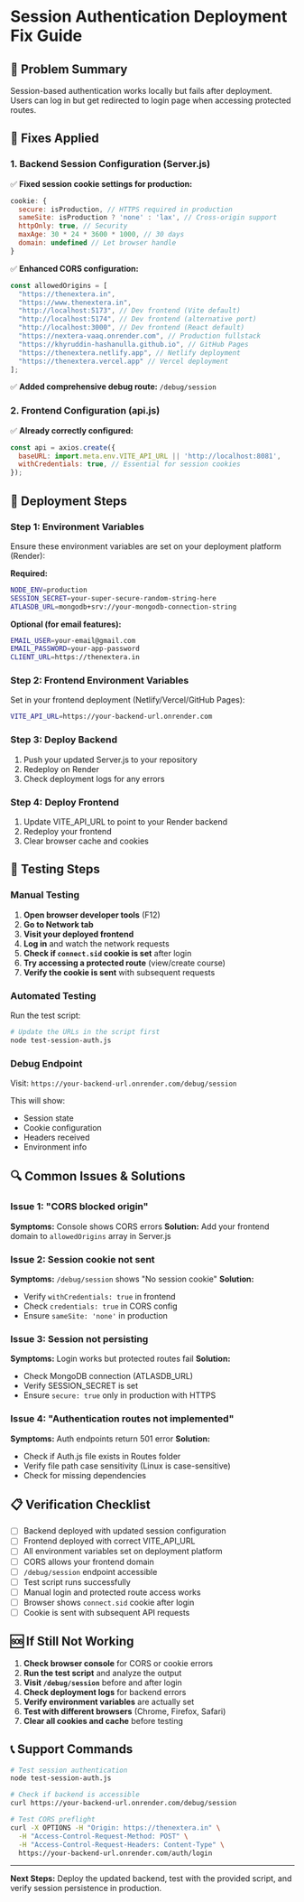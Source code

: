 # Session Authentication Deployment Fix Guide

## 🎯 Problem Summary
Session-based authentication works locally but fails after deployment. Users can log in but get redirected to login page when accessing protected routes.

## 🔧 Fixes Applied

### 1. Backend Session Configuration (Server.js)
✅ **Fixed session cookie settings for production:**
```javascript
cookie: {
  secure: isProduction, // HTTPS required in production
  sameSite: isProduction ? 'none' : 'lax', // Cross-origin support
  httpOnly: true, // Security
  maxAge: 30 * 24 * 3600 * 1000, // 30 days
  domain: undefined // Let browser handle
}
```

✅ **Enhanced CORS configuration:**
```javascript
const allowedOrigins = [
  "https://thenextera.in",
  "https://www.thenextera.in",
  "http://localhost:5173", // Dev frontend (Vite default)
  "http://localhost:5174", // Dev frontend (alternative port)
  "http://localhost:3000", // Dev frontend (React default)
  "https://nextera-vaaq.onrender.com", // Production fullstack
  "https://khyruddin-hashanulla.github.io", // GitHub Pages
  "https://thenextera.netlify.app", // Netlify deployment
  "https://thenextera.vercel.app" // Vercel deployment
];
```

✅ **Added comprehensive debug route:** `/debug/session`

### 2. Frontend Configuration (api.js)
✅ **Already correctly configured:**
```javascript
const api = axios.create({
  baseURL: import.meta.env.VITE_API_URL || 'http://localhost:8081',
  withCredentials: true, // Essential for session cookies
});
```

## 🚀 Deployment Steps

### Step 1: Environment Variables
Ensure these environment variables are set on your deployment platform (Render):

**Required:**
```bash
NODE_ENV=production
SESSION_SECRET=your-super-secure-random-string-here
ATLASDB_URL=mongodb+srv://your-mongodb-connection-string
```

**Optional (for email features):**
```bash
EMAIL_USER=your-email@gmail.com
EMAIL_PASSWORD=your-app-password
CLIENT_URL=https://thenextera.in
```

### Step 2: Frontend Environment Variables
Set in your frontend deployment (Netlify/Vercel/GitHub Pages):

```bash
VITE_API_URL=https://your-backend-url.onrender.com
```

### Step 3: Deploy Backend
1. Push your updated Server.js to your repository
2. Redeploy on Render
3. Check deployment logs for any errors

### Step 4: Deploy Frontend
1. Update VITE_API_URL to point to your Render backend
2. Redeploy your frontend
3. Clear browser cache and cookies

## 🧪 Testing Steps

### Manual Testing
1. **Open browser developer tools** (F12)
2. **Go to Network tab**
3. **Visit your deployed frontend**
4. **Log in** and watch the network requests
5. **Check if `connect.sid` cookie is set** after login
6. **Try accessing a protected route** (view/create course)
7. **Verify the cookie is sent** with subsequent requests

### Automated Testing
Run the test script:
```bash
# Update the URLs in the script first
node test-session-auth.js
```

### Debug Endpoint
Visit: `https://your-backend-url.onrender.com/debug/session`

This will show:
- Session state
- Cookie configuration
- Headers received
- Environment info

## 🔍 Common Issues & Solutions

### Issue 1: "CORS blocked origin"
**Symptoms:** Console shows CORS errors
**Solution:** Add your frontend domain to `allowedOrigins` array in Server.js

### Issue 2: Session cookie not sent
**Symptoms:** `/debug/session` shows "No session cookie"
**Solution:** 
- Verify `withCredentials: true` in frontend
- Check `credentials: true` in CORS config
- Ensure `sameSite: 'none'` in production

### Issue 3: Session not persisting
**Symptoms:** Login works but protected routes fail
**Solution:**
- Check MongoDB connection (ATLASDB_URL)
- Verify SESSION_SECRET is set
- Ensure `secure: true` only in production with HTTPS

### Issue 4: "Authentication routes not implemented"
**Symptoms:** Auth endpoints return 501 error
**Solution:**
- Check if Auth.js file exists in Routes folder
- Verify file path case sensitivity (Linux is case-sensitive)
- Check for missing dependencies

## 📋 Verification Checklist

- [ ] Backend deployed with updated session configuration
- [ ] Frontend deployed with correct VITE_API_URL
- [ ] All environment variables set on deployment platform
- [ ] CORS allows your frontend domain
- [ ] `/debug/session` endpoint accessible
- [ ] Test script runs successfully
- [ ] Manual login and protected route access works
- [ ] Browser shows `connect.sid` cookie after login
- [ ] Cookie is sent with subsequent API requests

## 🆘 If Still Not Working

1. **Check browser console** for CORS or cookie errors
2. **Run the test script** and analyze the output
3. **Visit `/debug/session`** before and after login
4. **Check deployment logs** for backend errors
5. **Verify environment variables** are actually set
6. **Test with different browsers** (Chrome, Firefox, Safari)
7. **Clear all cookies and cache** before testing

## 📞 Support Commands

```bash
# Test session authentication
node test-session-auth.js

# Check if backend is accessible
curl https://your-backend-url.onrender.com/debug/session

# Test CORS preflight
curl -X OPTIONS -H "Origin: https://thenextera.in" \
  -H "Access-Control-Request-Method: POST" \
  -H "Access-Control-Request-Headers: Content-Type" \
  https://your-backend-url.onrender.com/auth/login
```

---

**Next Steps:** Deploy the updated backend, test with the provided script, and verify session persistence in production.
